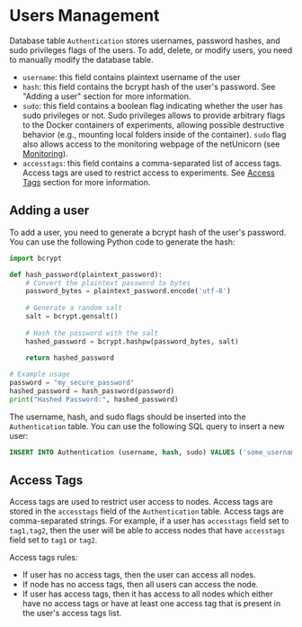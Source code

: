 # Users Management

Database table `Authentication` stores usernames, password hashes, and sudo privileges flags of the users. To add, delete, or modify users, you need to manually modify the database table.

- `username`: this field contains plaintext username of the user
- `hash`: this field contains the bcrypt hash of the user's password. See "Adding a user" section for more information.
- `sudo`: this field contains a boolean flag indicating whether the user has sudo privileges or not. Sudo privileges allows to provide arbitrary flags to the Docker containers of experiments, allowing possible destructive behavior (e.g., mounting local folders inside of the container). `sudo` flag also allows access to the monitoring webpage of the netUnicorn (see [Monitoring](monitoring.md)).
- `accesstags`: this field contains a comma-separated list of access tags. Access tags are used to restrict access to experiments. See [Access Tags](#access-tags) section for more information.

## Adding a user

To add a user, you need to generate a bcrypt hash of the user's password. You can use the following Python code to generate the hash:

```python
import bcrypt

def hash_password(plaintext_password):
    # Convert the plaintext password to bytes
    password_bytes = plaintext_password.encode('utf-8')
    
    # Generate a random salt
    salt = bcrypt.gensalt()
    
    # Hash the password with the salt
    hashed_password = bcrypt.hashpw(password_bytes, salt)
    
    return hashed_password

# Example usage
password = "my_secure_password"
hashed_password = hash_password(password)
print("Hashed Password:", hashed_password)
```

The username, hash, and sudo flags should be inserted into the `Authentication` table. You can use the following SQL query to insert a new user:

```sql
INSERT INTO Authentication (username, hash, sudo) VALUES ('some_username', 'hashed_password', FALSE);
```

## Access Tags

Access tags are used to restrict user access to nodes. Access tags are stored in the `accesstags` field of the `Authentication` table. Access tags are comma-separated strings. For example, if a user has `accesstags` field set to `tag1,tag2`, then the user will be able to access nodes that have `accesstags` field set to `tag1` or `tag2`.

Access tags rules:
- If user has no access tags, then the user can access all nodes.
- If node has no access tags, then all users can access the node.
- If user has access tags, then it has access to all nodes which either have no access tags or have at least one access tag that is present in the user's access tags list.